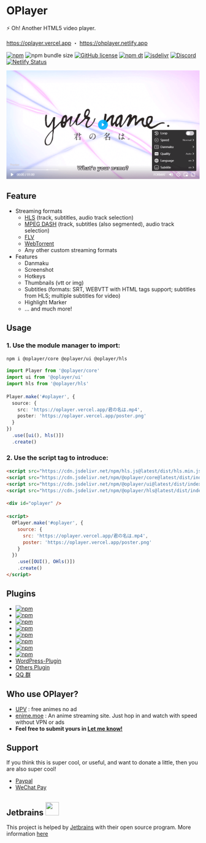 # OPlayer

⚡ Oh! Another HTML5 video player.

https://oplayer.vercel.app ・ https://ohplayer.netlify.app

[![npm](https://img.shields.io/npm/v/@oplayer/core?style=flat-square)](https://www.npmjs.com/package/@oplayer/core)
![npm bundle size](https://img.shields.io/bundlephobia/minzip/@oplayer/core?style=flat-square&label=core)
[![GitHub license](https://img.shields.io/github/license/shiyiya/oplayer?style=flat-square)](https://github.com/shiyiya/oplayer/blob/main/LICENSE)
[![npm dt](https://img.shields.io/npm/dt/@oplayer/core?style=flat-square)](https://www.npmjs.com/package/@oplayer/core)
[![jsdelivr](https://data.jsdelivr.com/v1/package/npm/@oplayer/core/badge)](https://www.jsdelivr.com/package/npm/@oplayer/core)
[![Discord](https://img.shields.io/discord/1017615537234264185.svg?label=&logo=discord&logoColor=fff&color=7389D8&labelColor=6A7EC2&style=flat-square)](https://discord.gg/hzjxYyPbKh)
[![Netlify Status](https://api.netlify.com/api/v1/badges/1dac4911-935b-43a0-a69d-15c98e2668ed/deploy-status)](https://app.netlify.com/sites/ohplayer/deploys)

![oplayer](./oplayer.png)

## Feature

- Streaming formats
  - [HLS](https://github.com/video-dev/hls.js) (track, subtitles, audio track selection)
  - [MPEG DASH](https://github.com/Dash-Industry-Forum/dash.js) (track, subtitles (also segmented), audio track selection)
  - [FLV](https://github.com/xqq/mpegts.js)
  - [WebTorrent](https://github.com/webtorrent/webtorrent)
  - Any other custom streaming formats
- Features
  - Danmaku
  - Screenshot
  - Hotkeys
  - Thumbnails (vtt or img)
  - Subtitles (formats: SRT, WEBVTT with HTML tags support; subtitles from HLS; multiple subtitles for video)
  - Highlight Marker
  - ... and much more!

## Usage

### 1. Use the module manager to import:

```bash
npm i @oplayer/core @oplayer/ui @oplayer/hls
```

```ts
import Player from '@oplayer/core'
import ui from '@oplayer/ui'
import hls from '@oplayer/hls'

Player.make('#oplayer', {
  source: {
    src: 'https://oplayer.vercel.app/君の名は.mp4',
    poster: 'https://oplayer.vercel.app/poster.png'
  }
})
  .use([ui(), hls()])
  .create()
```

### 2. Use the script tag to introduce:

```html
<script src="https://cdn.jsdelivr.net/npm/hls.js@latest/dist/hls.min.js"></script>
<script src="https://cdn.jsdelivr.net/npm/@oplayer/core@latest/dist/index.min.js"></script>
<script src="https://cdn.jsdelivr.net/npm/@oplayer/ui@latest/dist/index.min.js"></script>
<script src="https://cdn.jsdelivr.net/npm/@oplayer/hls@latest/dist/index.min.js"></script>

<div id="oplayer" />

<script>
  OPlayer.make('#oplayer', {
    source: {
      src: 'https://oplayer.vercel.app/君の名は.mp4',
      poster: 'https://oplayer.vercel.app/poster.png'
    }
  })
    .use([OUI(), OHls()])
    .create()
</script>
```

## Plugins

- [![npm](https://img.shields.io/npm/v/@oplayer/ui?style=flat-square&label=@oplayer/ui)](./packages/ui)
- [![npm](https://img.shields.io/npm/v/@oplayer/hls?style=flat-square&label=@oplayer/hls)](./packages/hls)
- [![npm](https://img.shields.io/npm/v/@oplayer/dash?style=flat-square&label=@oplayer/dash)](./packages/dash)
- [![npm](https://img.shields.io/npm/v/@oplayer/mpegts?style=flat-square&label=@oplayer/mpegts)](./packages/mpegts)
- [![npm](https://img.shields.io/npm/v/@oplayer/torrent?style=flat-square&label=@oplayer/torrent)](./packages/torrent)
- [![npm](https://img.shields.io/npm/v/@oplayer/danmaku?style=flat-square&label=@oplayer/danmaku)](./packages/danmaku)
- [![npm](https://img.shields.io/npm/v/@oplayer/vast?style=flat-square&label=@oplayer/vast)](./packages/vast)
- [![npm](https://img.shields.io/npm/v/@oplayer/react?style=flat-square&label=@oplayer/react)](./packages/react)
- [WordPress-Plugin](https://github.com/shiyiya/WordPress-Plugin-OPlayer)
- [Others Plugin](https://github.com/shiyiya/oplayer/issues/41)
- [QQ 群](https://jq.qq.com/?_wv=1027&k=YzsRgkXB)

## Who use OPlayer?

- [UPV](https://web.月色真美.life) : free animes no ad
- [enime.moe](https://enime.moe) : An anime streaming site. Just hop in and watch with speed without VPN or ads
- **Feel free to submit yours in [Let me know!](https://github.com/shiyiya/oplayer/issues/new)**

## Support

If you think this is super cool, or useful, and want to donate a little, then you are also super cool!

- [Paypal](https://www.paypal.com/paypalme/ShiYiYa)
- [WeChat Pay](https://www.oaii.me/wechat_donate.png)

## Jetbrains <img src="https://resources.jetbrains.com/storage/products/company/brand/logos/jb_beam.png" width="35" height="35">

This project is helped by [Jetbrains](https://www.jetbrains.com/) with their open source program.
More information [here](https://jb.gg/OpenSourceSupport)
